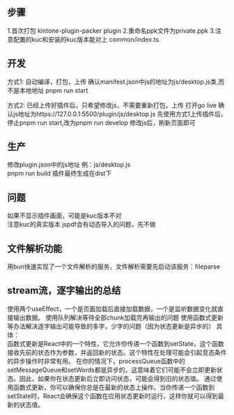 ## 步骤
1.首次打包
kintone-plugin-packer plugin
2.重命名ppk文件为private.ppk
3.注意配置的kuc和安装的kuc版本能对上 common/index.ts

## 开发
方式1: 自动编译，打包，上传
确认manifest.json中js的地址为js/desktop.js类,而不是本地地址
pnpm run start

方式2: 已经上传好插件后，只希望修改js，不需要重新打包，上传
打开go live
确认js地址为https://127.0.0.1:5500/plugin/js/desktop.js
先使用方式1上传插件后，停止pnpm run start,改为pnpm run develop
修改js后，刷新页面即可

## 生产
修改plugin.json中的js地址  例：js/desktop.js  
pnpm run build
插件最终生成在dist下

## 问题
如果不显示插件画面，可能是kuc版本不对  
注意kuc的真实版本
jspdf会有动态导入的问题，先不做

## 文件解析功能
用bun快速实现了一个文件解析的服务，文件解析需要先启动该服务：fileparse

## stream流，逐字输出的总结
使用两个useEffect，一个是页面加载后直接加载数据，一个是监听数据变化就直接输出数据。
使用队列解决等待全部chunk加载完再输出的问题
使用函数式更新等办法解决逐字输出可能导致的多字，少字的问题（因为状态更新是异步的）
具体：  
函数式更新是React中的一个特性，它允许你传递一个函数到setState，这个函数接收先前的状态作为参数，并返回新的状态。这个特性在处理可能会引起竞态条件的异步操作时非常有用。
在你的情况下，processQueue函数中的setMessageQueue和setWords都是异步的，这意味着它们可能不会立即更新状态。因此，如果你在状态更新后立即访问状态，可能会得到旧的状态值。
通过使用函数式更新，你可以确保你总是在最新的状态上操作。当你传递一个函数到setState时，React会确保这个函数在应用状态更新时运行，这样你就可以得到最新的状态值。

